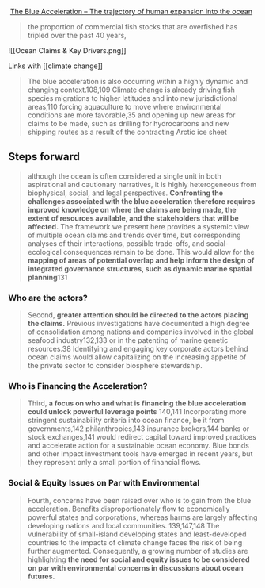  [The Blue Acceleration – The trajectory of human expansion into the ocean](https://url11b.mailanyone.net/v1/?m=1n7KDa-0005Sh-3U&i=57e1b682&c=KD08bkkK9tpVKnlNrdzOSSGqVgOh2U__W4pTTatg0_gFaZRJJCiHIEwwJJFwnN861bxtUqSOKR4NjvCXJZpVLtA66xNg4EJIIpqjXaQHsqcO-9EFqhfmW5oKfU4g7IcwEUj_IXxqTZaxOs4Ijz_Yww619IefchYRX8lanLVJ5O-UF2W-V-f9DcN-mNqweqvhhF1HFaT6bG6cAT4zdJ4VdBExrzaIgXUXyXhpyPSOjw33D77p_XnPQI_JuP01UTEzWjxfb-sFn1xN-JoZL1B1sA)

> the proportion of commercial fish stocks that are overfished has tripled over the past 40 years,

![[Ocean Claims & Key Drivers.png]]

Links with [[climate change]]
> The blue acceleration is also occurring within a highly dynamic
and changing context.108,109 Climate change is already driving
fish species migrations to higher latitudes and into new jurisdictional
areas,110 forcing aquaculture to move where environmental
conditions are more favorable,35 and opening up new
areas for claims to be made, such as drilling for hydrocarbons
and new shipping routes as a result of the contracting Arctic
ice sheet

## Steps forward
> although the ocean is often considered a single unit in both
aspirational and cautionary narratives, it is highly heterogeneous
from biophysical, social, and legal perspectives. **Confronting the challenges associated with the blue acceleration therefore requires improved knowledge on where the claims are being
made, the extent of resources available, and the stakeholders
that will be affected.** The framework we present here provides a systemic view of multiple ocean claims and trends over time, but corresponding analyses of their interactions, possible trade-offs, and social-ecological consequences remain to be done. This would allow for the **mapping of areas of potential
overlap and help inform the design of integrated governance structures, such as dynamic marine spatial planning**131 

### Who are the actors?
> Second, **greater attention should be directed to the actors
placing the claims.** Previous investigations have documented a
high degree of consolidation among nations and companies
involved in the global seafood industry132,133 or in the patenting
of marine genetic resources.38 Identifying and engaging key
corporate actors behind ocean claims would allow capitalizing
on the increasing appetite of the private sector to consider
biosphere stewardship.

### Who is Financing the Acceleration?
> Third, **a focus on who and what is financing the blue acceleration
could unlock powerful leverage points** 140,141 Incorporating
more stringent sustainability criteria into ocean finance, be it
from governments,142 philanthropies,143 insurance brokers,144
banks or stock exchanges,141 would redirect capital toward
improved practices and accelerate action for a sustainable
ocean economy. Blue bonds and other impact investment tools
have emerged in recent years, but they represent only a small
portion of financial flows.

### Social & Equity Issues on Par with Environmental
> Fourth, concerns have been raised over who is to gain from
the blue acceleration. Benefits disproportionately flow to
economically powerful states and corporations, whereas harms
are largely affecting developing nations and local communities.
139,147,148 The vulnerability of small-island developing
states and least-developed countries to the impacts of climate
change faces the risk of being further augmented. Consequently,
a growing number of studies are highlighting **the need for social
and equity issues to be considered on par with environmental
concerns in discussions about ocean futures.**